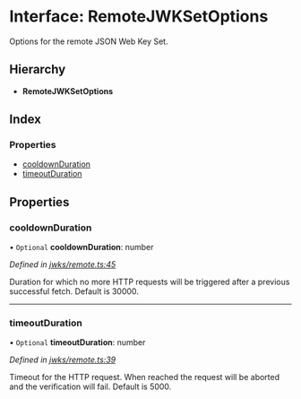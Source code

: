 # Interface: RemoteJWKSetOptions

Options for the remote JSON Web Key Set.

## Hierarchy

* **RemoteJWKSetOptions**

## Index

### Properties

* [cooldownDuration](_jwks_remote_.remotejwksetoptions.md#cooldownduration)
* [timeoutDuration](_jwks_remote_.remotejwksetoptions.md#timeoutduration)

## Properties

### cooldownDuration

• `Optional` **cooldownDuration**: number

*Defined in [jwks/remote.ts:45](https://github.com/panva/jose/blob/v3.x/src/jwks/remote.ts#L45)*

Duration for which no more HTTP requests will be triggered
after a previous successful fetch. Default is 30000.

___

### timeoutDuration

• `Optional` **timeoutDuration**: number

*Defined in [jwks/remote.ts:39](https://github.com/panva/jose/blob/v3.x/src/jwks/remote.ts#L39)*

Timeout for the HTTP request. When reached the request will be
aborted and the verification will fail. Default is 5000.
